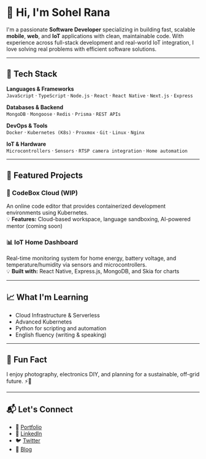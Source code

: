 # 👋 Hi, I'm Sohel Rana

I'm a passionate **Software Developer** specializing in building fast, scalable **mobile**, **web**, and **IoT** applications with clean, maintainable code. With experience across full-stack development and real-world IoT integration, I love solving real problems with efficient software solutions.

---

## 🚀 Tech Stack

**Languages & Frameworks**  
`JavaScript` · `TypeScript` · `Node.js` · `React` · `React Native` · `Next.js` · `Express`

**Databases & Backend**  
`MongoDB` · `Mongoose` · `Redis` · `Prisma` · `REST APIs`

**DevOps & Tools**  
`Docker` · `Kubernetes (K8s)` · `Proxmox` · `Git` · `Linux` · `Nginx`

**IoT & Hardware**  
`Microcontrollers` · `Sensors` · `RTSP camera integration` · `Home automation`

---

## 📱 Featured Projects

### 🔧 CodeBox Cloud (WIP)
An online code editor that provides containerized development environments using Kubernetes.  
💡 **Features:** Cloud-based workspace, language sandboxing, AI-powered mentor (coming soon)

### 📊 IoT Home Dashboard
Real-time monitoring system for home energy, battery voltage, and temperature/humidity via sensors and microcontrollers.  
💡 **Built with:** React Native, Express.js, MongoDB, and Skia for charts

---

## 📈 What I'm Learning

- Cloud Infrastructure & Serverless
- Advanced Kubernetes
- Python for scripting and automation
- English fluency (writing & speaking)

---

## 🧠 Fun Fact

I enjoy photography, electronics DIY, and planning for a sustainable, off-grid future. ⚡🌱

---

## 📬 Let's Connect

- 🔗 [Portfolio](https://your-portfolio.com) <!-- replace with your portfolio URL -->
- 💼 [LinkedIn](https://linkedin.com/in/sohelrana) <!-- update if needed -->
- 🐦 [Twitter](https://twitter.com/yourhandle) <!-- update if needed -->
- 🧠 [Blog](https://dev.to/yourprofile) <!-- optional -->

